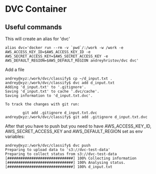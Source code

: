 DVC Container
======

Useful commands
----
This will create an alias for 'dvc'
```
alias dvc='docker run --rm -v `pwd`/:/work -w /work -e AWS_ACCESS_KEY_ID=$AWS_ACCESS_KEY_ID -e AWS_SECRET_ACCESS_KEY=$AWS_SECRET_ACCESS_KEY -e AWS_DEFAULT_REGION=$AWS_DEFAULT_REGION andreyhristov/dvc dvc'
```

Add a file
```
andrey@xyz:/work/dvc/classify$ cp ~/d_input.txt .
andrey@xyz:/work/dvc/classify$ dvc add d_input.txt 
Adding 'd_input.txt' to '.gitignore'.
Saving 'd_input.txt' to cache '.dvc/cache'.
Saving information to 'd_input.txt.dvc'.

To track the changes with git run:

        git add .gitignore d_input.txt.dvc
andrey@xyz:/work/dvc/classify$ git add .gitignore d_input.txt.dvc
```


After that you have to push but you need to have AWS_ACCESS_KEY_ID, AWS_SECRET_ACCESS_KEY and AWS_DEFAULT_REGION set as env variables:
```
andrey@xyz:/work/dvc/classify$ dvc push
Preparing to upload data to 's3://dvc-test-data'
Preparing to collect status from s3://dvc-test-data
[##############################] 100% Collecting information
[##############################] 100% Analysing status.
[##############################] 100% d_input.txt
```
